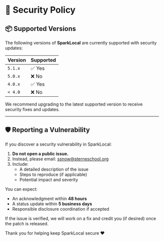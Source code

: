 # 🔐 Security Policy

## 📦 Supported Versions

The following versions of **SparkLocal** are currently supported with security updates:

| Version | Supported          |
| ------- | ------------------ |
| `5.1.x` | ✅ Yes              |
| `5.0.x` | ❌ No               |
| `4.0.x` | ✅ Yes              |
| `< 4.0` | ❌ No               |

We recommend upgrading to the latest supported version to receive security fixes and updates.

---

## 🛡️ Reporting a Vulnerability

If you discover a security vulnerability in SparkLocal:

1. **Do not open a public issue.**
2. Instead, please email: [ssnow@sterneschool.org](mailto:ssnow@sterneschool.org)  
3. Include:
   - A detailed description of the issue
   - Steps to reproduce (if applicable)
   - Potential impact and severity

You can expect:
- An acknowledgment within **48 hours**
- A status update within **5 business days**
- Responsible disclosure coordination if accepted

If the issue is verified, we will work on a fix and credit you (if desired) once the patch is released.

Thank you for helping keep SparkLocal secure ❤️
